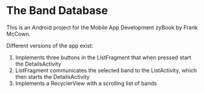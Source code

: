 # The Band Database

This is an Android project for the Mobile App Development zyBook by Frank McCown.

Different versions of the app exist:
1. Implements three buttons in the ListFragment that when pressed start the DetailsActivity
2. ListFragment communicates the selected band to the ListActivity, which then starts the DetailsActivity
3. Implements a RecyclerView with a scrolling list of bands